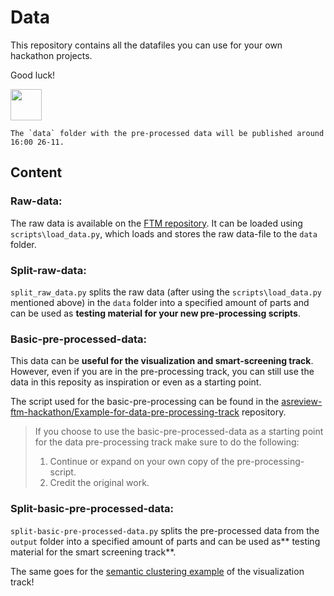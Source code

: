 # Data
This repository contains all the datafiles you can use for your own hackathon
projects. 

Good luck!

<img src="https://upload.wikimedia.org/wikipedia/commons/2/20/Rubber_duck.svg" width="50" height="50">

```
The `data` folder with the pre-processed data will be published around 16:00 26-11.
```

## Content

### Raw-data:
The raw data is available on the [FTM repository](https://github.com/ftmnl/asr).
It can be loaded using `scripts\load_data.py`, which loads and stores the
raw data-file to the `data` folder. 

### Split-raw-data:
`split_raw_data.py` splits the raw data (after using the `scripts\load_data.py` mentioned above) in the `data` folder into a
specified amount of parts and can be used as **testing material for your new
pre-processing scripts**.

### Basic-pre-processed-data:
This data can be **useful for the visualization and smart-screening track**. 
However, even if you are in the pre-processing track, you can still use the
data in this reposity as inspiration or even as a starting point. 

The script used for the basic-pre-processing can be found in the
[asreview-ftm-hackathon/Example-for-data-pre-processing-track](https://github.com/asreview-ftm-hackathon/Example-for-data-pre-processing-track)
repository.

> If you choose to use the basic-pre-processed-data as a starting point for the
>  data pre-processing track make sure to do the following:
> 1. Continue or expand on your own copy of the pre-processing-script.
> 2. Credit the original work.

### Split-basic-pre-processed-data:
`split-basic-pre-processed-data.py` splits the pre-processed data from the
`output` folder into a specified amount of parts and can be used as** testing
material for the smart screening track**.

The same goes for the [semantic clustering example](https://github.com/asreview-ftm-hackathon/Example-for-visualization-track)
of the visualization track!
